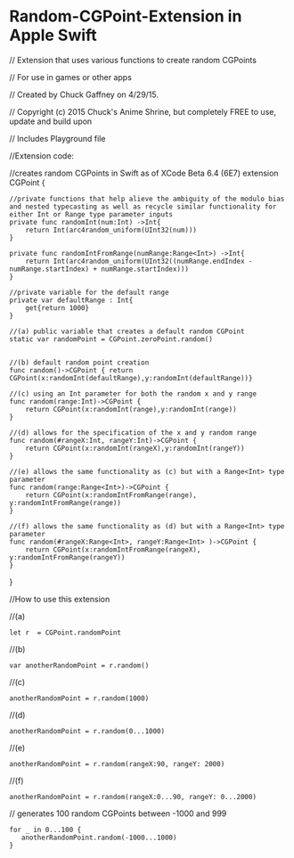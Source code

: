 # Random-CGPoint-Extension in Apple Swift

//  Extension that uses various functions to create random CGPoints

//  For use in games or other apps

//  Created by Chuck Gaffney on 4/29/15.

//  Copyright (c) 2015 Chuck's Anime Shrine, but completely FREE to use, update and build upon

// Includes Playground file

//Extension code:

//creates random CGPoints in Swift as of XCode Beta 6.4 (6E7)
   extension CGPoint {
    
    //private functions that help alieve the ambiguity of the modulo bias and nested typecasting as well as recycle similar functionality for either Int or Range type parameter inputs
    private func randomInt(num:Int) ->Int{
        return Int(arc4random_uniform(UInt32(num)))
    }
    
    private func randomIntFromRange(numRange:Range<Int>) ->Int{
        return Int(arc4random_uniform(UInt32((numRange.endIndex - numRange.startIndex) + numRange.startIndex)))
    }
    
    //private variable for the default range
    private var defaultRange : Int{
        get{return 1000}
    }
    
    //(a) public variable that creates a default random CGPoint
    static var randomPoint = CGPoint.zeroPoint.random()
    
    
    //(b) default random point creation
    func random()->CGPoint { return CGPoint(x:randomInt(defaultRange),y:randomInt(defaultRange))}
    
    //(c) using an Int parameter for both the random x and y range
    func random(range:Int)->CGPoint {
        return CGPoint(x:randomInt(range),y:randomInt(range))
    }
    
    //(d) allows for the specification of the x and y random range
    func random(#rangeX:Int, rangeY:Int)->CGPoint {
        return CGPoint(x:randomInt(rangeX),y:randomInt(rangeY))
    }
    
    //(e) allows the same functionality as (c) but with a Range<Int> type parameter
    func random(range:Range<Int>)->CGPoint {
        return CGPoint(x:randomIntFromRange(range), y:randomIntFromRange(range))
    }
    
    //(f) allows the same functionality as (d) but with a Range<Int> type parameter
    func random(#rangeX:Range<Int>, rangeY:Range<Int> )->CGPoint {
        return CGPoint(x:randomIntFromRange(rangeX), y:randomIntFromRange(rangeY))
    }
    
}

//How to use this extension

//(a)

    let r  = CGPoint.randomPoint

//(b)

    var anotherRandomPoint = r.random()

//(c)

    anotherRandomPoint = r.random(1000)

//(d)

    anotherRandomPoint = r.random(0...1000)

//(e)

    anotherRandomPoint = r.random(rangeX:90, rangeY: 2000)

//(f)

    anotherRandomPoint = r.random(rangeX:0...90, rangeY: 0...2000)


// generates 100 random CGPoints between -1000 and 999

    for _ in 0...100 {
       anotherRandomPoint.random(-1000...1000)
    }
